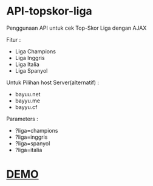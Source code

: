 # API-topskor-liga

Penggunaan API untuk cek Top-Skor Liga dengan AJAX

Fitur :

<ul>
<li>Liga Champions</li>
<li>Liga Inggris</li>
<li>Liga Italia</li>
<li>Liga Spanyol</li>
</ul>

Untuk Pilihan host Server(alternatif) :
- bayuu.net
- bayyu.me
- bayyu.cf

Parameters :
- ?liga=champions
- ?liga=inggris
- ?liga=spanyol
- ?liga=italia

<h1><a href="http://bayyu.me/widget/widget-top-skor.php" target="_blank">DEMO</a></h1>
